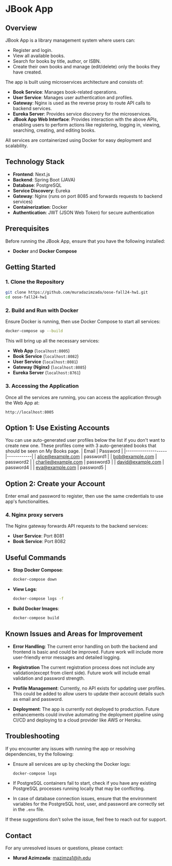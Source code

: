 # JBook App

## Overview
JBook App is a library management system where users can:
- Register and login.
- View all available books.
- Search for books by title, author, or ISBN.
- Create their own books and manage (edit/delete) only the books they have created.

The app is built using microservices architecture and consists of:
- **Book Service**: Manages book-related operations.
- **User Service**: Manages user authentication and profiles.
- **Gateway**: Nginx is used as the reverse proxy to route API calls to backend services.
- **Eureka Server**: Provides service discovery for the microservices.
- **JBook App Web Interface**: Provides interaction with the above APIs, enabling users to perform actions like registering, logging in, viewing, searching, creating, and editing books.

All services are containerized using Docker for easy deployment and scalability.

## Technology Stack
- **Frontend**: Next.js
- **Backend**: Spring Boot (JAVA)
- **Database**: PostgreSQL
- **Service Discovery**: Eureka
- **Gateway**: Nginx (runs on port 8085 and forwards requests to backend services)
- **Containerization**: Docker
- **Authentication**: JWT (JSON Web Token) for secure authentication

## Prerequisites
Before running the JBook App, ensure that you have the following installed:
- **Docker** and **Docker Compose**


## Getting Started

### 1. Clone the Repository
```bash
git clone https://github.com/muradazimzada/oose-fall24-hw1.git
cd oose-fall24-hw1
```

### 2. Build and Run with Docker
Ensure Docker is running, then use Docker Compose to start all services:

```bash
docker-compose up --build
```

This will bring up all the necessary services: 
- **Web App** (`localhost:8005`)
- **Book Service** (`localhost:8082`)
- **User Service** (`localhost:8081`)
- **Gateway (Nginx)** (`localhost:8085`)
- **Eureka Server** (`localhost:8761`)

### 3. Accessing the Application
Once all the services are running, you can access the application through the Web App at:
```
http://localhost:8005
```

## Option 1: Use Existing Accounts
You can use auto-generated user profiles below the list if you don't want to create new one. These profiles come
with 3 auto-generated books that should be seen on My Books page.
| Email              | Password   |
|--------------------|------------|
| alice@example.com   | password1  |
| bob@example.com     | password2  |
| charlie@example.com | password3  |
| david@example.com   | password4  |
| eva@example.com     | password5  |

## Option 2: Create your Account 
 Enter email and password to register, then use the same credentials to use app's functionalities.

### 4. Nginx proxy servers

The Nginx gateway forwards API requests to the backend services:
- **User Service**: Port 8081
- **Book Service**: Port 8082


## Useful Commands

- **Stop Docker Compose**:
  ```bash
  docker-compose down
  ```

- **View Logs**:
  ```bash
  docker-compose logs -f
  ```

- **Build Docker Images**:
  ```bash
  docker-compose build
  ```

## Known Issues and Areas for Improvement

- **Error Handling**: 
  The current error handling on both the backend and frontend is basic and could be improved. Future work will include more user-friendly error messages and detailed logging.

- **Registration** 
  The current registration process does not include any validation(except from client side). Future work will include email validation and password strength.

- **Profile Management**:
  Currently, no API exists for updating user profiles. This could be added to allow users to update their account details such as email and password.

- **Deployment**:
  The app is currently not deployed to production. Future enhancements could involve automating the deployment pipeline using CI/CD and deploying to a cloud provider like AWS or Heroku.

## Troubleshooting

If you encounter any issues with running the app or resolving dependencies, try the following:

- Ensure all services are up by checking the Docker logs:
  ```bash
  docker-compose logs
  ```

- If PostgreSQL containers fail to start, check if you have any existing PostgreSQL processes running locally that may be conflicting.

- In case of database connection issues, ensure that the environment variables for the PostgreSQL host, user, and password are correctly set in the `.env` file.

If these suggestions don't solve the issue, feel free to reach out for support.

## Contact
For any unresolved issues or questions, please contact:
- **Murad Azimzada**: [mazimza1@jh.edu](mailto:mazimza1@jh.edu)

